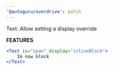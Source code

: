 ```yaml
---
'@autoguru/overdrive': patch
---
```


Text: Allow setting a display override

**FEATURES**

```jsx
<Text is="span" display="inlineBlock">
	Im now block
</Text>
```
